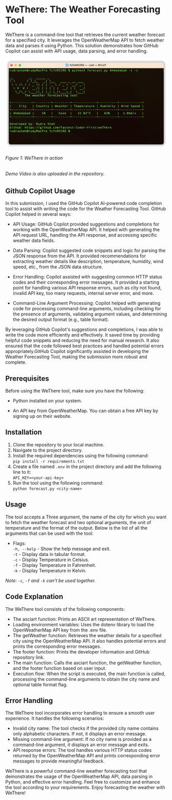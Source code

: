 # WeThere: The Weather Forecasting Tool
WeThere is a command-line tool that retrieves the current weather forecast for a specified city. It leverages the OpenWeatherMap API to fetch weather data and parses it using Python. This solution demonstrates how GitHub Copilot can assist with API usage, data parsing, and error handling.<br><br>
![WeThere](demo.png)
###### Figure 1: WeThere in action
###### Demo Video is also uploaded in the repository.

## Github Copilot Usage
In this submission, I used the GitHub Copilot AI-powered code completion tool to assist with writing the code for the Weather Forecasting Tool. GitHub Copilot helped in several ways:

* API Usage: GitHub Copilot provided suggestions and completions for working with the OpenWeatherMap API. It helped with generating the API request URL, handling the API response, and accessing specific weather data fields.

* Data Parsing: Copilot suggested code snippets and logic for parsing the JSON response from the API. It provided recommendations for extracting weather details like description, temperature, humidity, wind speed, etc., from the JSON data structure.

* Error Handling: Copilot assisted with suggesting common HTTP status codes and their corresponding error messages. It provided a starting point for handling various API response errors, such as city not found, invalid API key, too many requests, internal server error, and more.

* Command-Line Argument Processing: Copilot helped with generating code for processing command-line arguments, including checking for the presence of arguments, validating argument values, and determining the desired output format (e.g., table format).

By leveraging GitHub Copilot's suggestions and completions, I was able to write the code more efficiently and effectively. It saved time by providing helpful code snippets and reducing the need for manual research. It also ensured that the code followed best practices and handled potential errors appropriately.GitHub Copilot significantly assisted in developing the Weather Forecasting Tool, making the submission more robust and complete.

## Prerequisites
Before using the WeThere tool, make sure you have the following:

* Python installed on your system.

* An API key from OpenWeatherMap. You can obtain a free API key by signing up on their website.

## Installation
1. Clone the repository to your local machine.
2. Navigate to the project directory.
3. Install the required dependencies using the following command: <br>
`
pip install -r requirements.txt
`
4. Create a file named `.env` in the project directory and add the following line to it: <br>
`
API_KEY=<your-api-key>
`
5. Run the tool using the following command: <br>
`
python forecast.py <city-name>
`

## Usage
The tool accepts a Three argument, the name of the city for which you want to fetch the weather forecast and two optional arguments, the unit of temperature and the format of the output. Below is the list of all the arguments that can be used with the tool:

* Flags: <br>
`-h, --help` - Show the help message and exit. <br>
`-t` - Display data in tabular format. <br>
`-c` - Display Temperature in Celsius. <br>
`-f` - Display Temperature in Fahrenheit. <br>
`-k` - Display Temperature in Kelvin. <br>

*Note: `-c`, `-f` and `-k` can't be used together.*

## Code Explanation
The WeThere tool consists of the following components:

* The asciart function: Prints an ASCII art representation of WeThere.
* Loading environment variables: Uses the dotenv library to load the OpenWeatherMap API key from the .env file.
* The getWeather function: Retrieves the weather details for a specified city using the OpenWeatherMap API. It also handles potential errors and prints the corresponding error messages.
* The footer function: Prints the developer information and GitHub repository link.
* The main function: Calls the asciart function, the getWeather function, and the footer function based on user input.
* Execution flow: When the script is executed, the main function is called, processing the command-line arguments to obtain the city name and optional table format flag.

## Error Handling
The WeThere tool incorporates error handling to ensure a smooth user experience. It handles the following scenarios:

* Invalid city name: The tool checks if the provided city name contains only alphabetic characters. If not, it displays an error message.
* Missing command-line argument: If no city name is provided as a command-line argument, it displays an error message and exits.
* API response errors: The tool handles various HTTP status codes returned by the OpenWeatherMap API and prints corresponding error messages to provide meaningful feedback.

WeThere is a powerful command-line weather forecasting tool that demonstrates the usage of the OpenWeatherMap API, data parsing in Python, and effective error handling. Feel free to customize and enhance the tool according to your requirements. Enjoy forecasting the weather with WeThere!